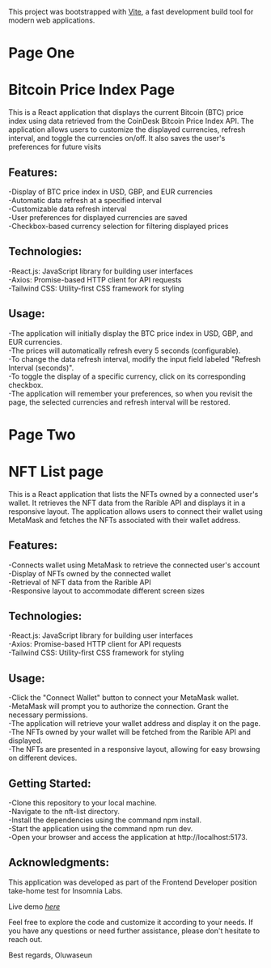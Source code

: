 This project was bootstrapped with [Vite](https://vitejs.dev/), a fast development build tool for modern web applications.

# Page One

# Bitcoin Price Index Page

This is a React application that displays the current Bitcoin (BTC) price index using data retrieved from the CoinDesk Bitcoin Price Index API. The application allows users to customize the displayed currencies, refresh interval, and toggle the currencies on/off. It also saves the user's preferences for future visits

## Features:

-Display of BTC price index in USD, GBP, and EUR currencies  
-Automatic data refresh at a specified interval  
-Customizable data refresh interval  
-User preferences for displayed currencies are saved  
-Checkbox-based currency selection for filtering displayed prices  

## Technologies:

-React.js: JavaScript library for building user interfaces  
-Axios: Promise-based HTTP client for API requests  
-Tailwind CSS: Utility-first CSS framework for styling  

## Usage:

-The application will initially display the BTC price index in USD, GBP, and EUR currencies.  
-The prices will automatically refresh every 5 seconds (configurable).  
-To change the data refresh interval, modify the input field labeled "Refresh Interval (seconds)".  
-To toggle the display of a specific currency, click on its corresponding checkbox.  
-The application will remember your preferences, so when you revisit the page, the selected currencies and refresh interval will be restored.

# Page Two

# NFT List page

This is a React application that lists the NFTs owned by a connected user's wallet. It retrieves the NFT data from the Rarible API and displays it in a responsive layout. The application allows users to connect their wallet using MetaMask and fetches the NFTs associated with their wallet address.

## Features:

-Connects wallet using MetaMask to retrieve the connected user's account  
-Display of NFTs owned by the connected wallet  
-Retrieval of NFT data from the Rarible API  
-Responsive layout to accommodate different screen sizes  

## Technologies:

-React.js: JavaScript library for building user interfaces     
-Axios: Promise-based HTTP client for API requests      
-Tailwind CSS: Utility-first CSS framework for styling    

## Usage:

-Click the "Connect Wallet" button to connect your MetaMask wallet.  
-MetaMask will prompt you to authorize the connection. Grant the necessary permissions.  
-The application will retrieve your wallet address and display it on the page.  
-The NFTs owned by your wallet will be fetched from the Rarible API and displayed.  
-The NFTs are presented in a responsive layout, allowing for easy browsing on different devices.  

## Getting Started:

-Clone this repository to your local machine.  
-Navigate to the nft-list directory.  
-Install the dependencies using the command npm install.  
-Start the application using the command npm run dev.  
-Open your browser and access the application at http://localhost:5173.  

## Acknowledgments:

This application was developed as part of the Frontend Developer position take-home test for Insomnia Labs.

Live demo [_here_](https://insomnia-test.vercel.app/)

Feel free to explore the code and customize it according to your needs. If you have any questions or need further assistance, please don't hesitate to reach out.

Best regards,
Oluwaseun
